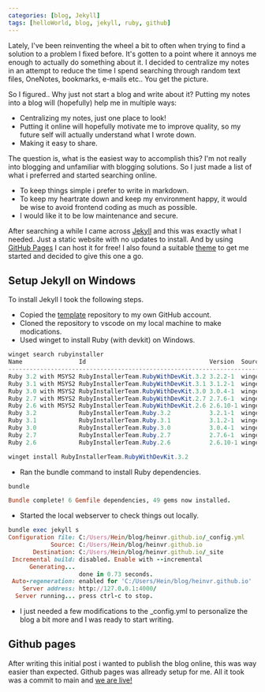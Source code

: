```yaml
---
categories: [blog, Jekyll]
tags: [helloWorld, blog, jekyll, ruby, github]
---
```


Lately, I've been reinventing the wheel a bit to often when trying to find a solution to a problem I fixed before. It's gotten to a point where it annoys me enough to actually do something about it. I decided to centralize my notes in an attempt to reduce the time I spend searching through random text files, OneNotes, bookmarks, e-mails etc.. You get the picture. 

So I figured.. Why just not start a blog and write about it? Putting my notes into a blog will (hopefully) help me in multiple ways:
- Centralizing my notes, just one place to look!
- Putting it online will hopefully motivate me to improve quality, so my future self will actually understand what I wrote down.
- Making it easy to share.

The question is, what is the easiest way to accomplish this? I'm not really into blogging and unfamiliar with blogging solutions. So I just made a list of what i preferred and started searching online.
- To keep things simple i prefer to write in markdown.
- To keep my heartrate down and keep my environment happy, it would be wise to avoid frontend coding as much as possible.
- I would like it to be low maintenance and secure.

After searching a while I came across [Jekyll](https://jekyllrb.com/) and this was exactly what I needed. Just a static website with no updates to install. And by using [GitHub Pages](https://pages.github.com/) I can host it for free! I also found a suitable [theme](https://github.com/cotes2020/chirpy-starter) to get me started and decided to give this one a go.

## Setup Jekyll on Windows
To install Jekyll I took the following steps.

- Copied the [template](https://github.com/cotes2020/chirpy-starter) repository to my own GitHub account.
- Cloned the repository to vscode on my local machine to make modications.
- Used winget to install Ruby (with devkit) on Windows.

```powershell
winget search rubyinstaller
Name                Id                                   Version  Source
-------------------------------------------------------------------------
Ruby 3.2 with MSYS2 RubyInstallerTeam.RubyWithDevKit.3.2 3.2.2-1  winget
Ruby 3.1 with MSYS2 RubyInstallerTeam.RubyWithDevKit.3.1 3.1.2-1  winget
Ruby 3.0 with MSYS2 RubyInstallerTeam.RubyWithDevKit.3.0 3.0.4-1  winget
Ruby 2.7 with MSYS2 RubyInstallerTeam.RubyWithDevKit.2.7 2.7.6-1  winget
Ruby 2.6 with MSYS2 RubyInstallerTeam.RubyWithDevKit.2.6 2.6.10-1 winget
Ruby 3.2            RubyInstallerTeam.Ruby.3.2           3.2.1-1  winget
Ruby 3.1            RubyInstallerTeam.Ruby.3.1           3.1.2-1  winget
Ruby 3.0            RubyInstallerTeam.Ruby.3.0           3.0.4-1  winget
Ruby 2.7            RubyInstallerTeam.Ruby.2.7           2.7.6-1  winget
Ruby 2.6            RubyInstallerTeam.Ruby.2.6           2.6.10-1 winget
```
```powershell
winget install RubyInstallerTeam.RubyWithDevKit.3.2
```

- Ran the bundle command to install Ruby dependencies.

```ruby
bundle

Bundle complete! 6 Gemfile dependencies, 49 gems now installed.
```
- Started the local webserver to check things out locally.

```ruby
bundle exec jekyll s
Configuration file: C:/Users/Hein/blog/heinvr.github.io/_config.yml
            Source: C:/Users/Hein/blog/heinvr.github.io
       Destination: C:/Users/Hein/blog/heinvr.github.io/_site
 Incremental build: disabled. Enable with --incremental
      Generating...
                    done in 0.73 seconds.
 Auto-regeneration: enabled for 'C:/Users/Hein/blog/heinvr.github.io'
    Server address: http://127.0.0.1:4000/
  Server running... press ctrl-c to stop.
```
- I just needed a few modifications to the _config.yml to personalize the blog a bit more and I was ready to start writing.

## Github pages
After writing this initial post i wanted to publish the blog online, this was way easier than expected. Github pages was allready setup for me. All it took was a commit to main and [we are live!](https://heinvr.github.io/)